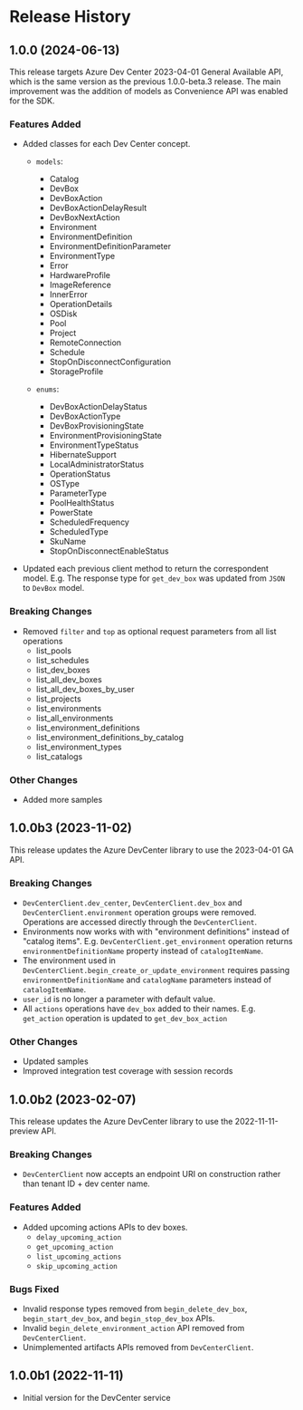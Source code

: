 # Release History

## 1.0.0 (2024-06-13)

This release targets Azure Dev Center 2023-04-01 General Available API, which is the same version as the previous 1.0.0-beta.3 release. The main improvement was the addition of models as Convenience API was enabled for the SDK. 

### Features Added

- Added classes for each Dev Center concept.
    - `models`:
        - Catalog
        - DevBox
        - DevBoxAction
        - DevBoxActionDelayResult
        - DevBoxNextAction
        - Environment
        - EnvironmentDefinition
        - EnvironmentDefinitionParameter
        - EnvironmentType
        - Error
        - HardwareProfile
        - ImageReference
        - InnerError
        - OperationDetails
        - OSDisk
        - Pool
        - Project
        - RemoteConnection
        - Schedule
        - StopOnDisconnectConfiguration
        - StorageProfile
        
    - `enums`:
        - DevBoxActionDelayStatus
        - DevBoxActionType
        - DevBoxProvisioningState
        - EnvironmentProvisioningState
        - EnvironmentTypeStatus
        - HibernateSupport
        - LocalAdministratorStatus
        - OperationStatus
        - OSType
        - ParameterType
        - PoolHealthStatus
        - PowerState
        - ScheduledFrequency
        - ScheduledType
        - SkuName
        - StopOnDisconnectEnableStatus


- Updated each previous client method to return the correspondent model. E.g. The response type for `get_dev_box` was updated from `JSON` to `DevBox` model.   

### Breaking Changes

- Removed `filter`  and `top` as optional request parameters from all list operations
    - list_pools
    - list_schedules
    - list_dev_boxes
    - list_all_dev_boxes
    - list_all_dev_boxes_by_user
    - list_projects
    - list_environments
    - list_all_environments
    - list_environment_definitions
    - list_environment_definitions_by_catalog
    - list_environment_types
    - list_catalogs
    
### Other Changes

 - Added more samples

## 1.0.0b3 (2023-11-02)

This release updates the Azure DevCenter library to use the 2023-04-01 GA API.

### Breaking Changes

 - `DevCenterClient.dev_center`, `DevCenterClient.dev_box` and `DevCenterClient.environment` operation groups were removed. Operations are accessed directly through the `DevCenterClient`.
 -  Environments now works with with "environment definitions" instead of "catalog items". E.g. `DevCenterClient.get_environment` operation returns `environmentDefinitionName` property instead of `catalogItemName`.     
 -  The environment used in `DevCenterClient.begin_create_or_update_environment` requires passing `environmentDefinitionName` and `catalogName` parameters instead of `catalogItemName`.
 - `user_id` is no longer a parameter with default value.
 - All `actions` operations have `dev_box` added to their names. E.g. `get_action` operation is updated to `get_dev_box_action`

### Other Changes

 - Updated samples
 - Improved integration test coverage with session records  

## 1.0.0b2 (2023-02-07)

This release updates the Azure DevCenter library to use the 2022-11-11-preview API.

### Breaking Changes

- `DevCenterClient` now accepts an endpoint URI on construction rather than tenant ID + dev center name.

### Features Added

- Added upcoming actions APIs to dev boxes.
    - `delay_upcoming_action`
    - `get_upcoming_action`
    - `list_upcoming_actions`
    - `skip_upcoming_action`

### Bugs Fixed

- Invalid response types removed from `begin_delete_dev_box`, `begin_start_dev_box`, and `begin_stop_dev_box` APIs.
- Invalid `begin_delete_environment_action` API removed from `DevCenterClient`.
- Unimplemented artifacts APIs removed from `DevCenterClient`.

## 1.0.0b1 (2022-11-11)

- Initial version for the DevCenter service


